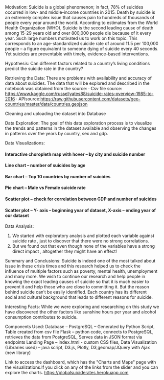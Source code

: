Motivation:
Suicide is a global phenomenon; in fact, 78% of suicides occurred in low- and middle-income countries in 2015.
Death by suicide is an extremely complex issue that causes pain to hundreds of thousands of people every year around the world.
According to estimates from the World Health Organization (WHO), Suicide is the second leading cause of death among 15-29 years old and over 800,000 people die because of it every year.
Such large numbers motivated us to work on this topic.
This corresponds to an age-standardized suicide rate of around 11.5 per 100,000 people – a figure equivalent to someone dying of suicide every 40 seconds. Yet suicides are preventable with timely, evidence-based interventions.

Hypothesis:
Can different factors related to a country’s living conditions predict the suicide rate in the country?

Retrieving the Data:
There are problems with availability and accuracy of data about suicides. The data that will be explored and described in the notebook was obtained from the source:
·       Csv file source: https://www.kaggle.com/russellyates88/suicide-rates-overview-1985-to-2016
·       APIsource:https://raw.githubusercontent.com/datasets/geo-countries/master/data/countries.geojson

Cleaning and uploading the dataset into Database

Data Exploration:
The goal of this data exploration process is to visualize the trends and patterns in the dataset available and observing the changes in patterns over the years by country, sex and gdp.

Data Visualizations:
#### Interactive choropleth map with hover – by city and suicide number
#### Line chart – number of suicides by age
#### Bar chart – Top 10 countries by number of suicides
#### Pie chart – Male vs Female suicide rate
#### Scatter plot – check for correlation between GDP and number of suicides
#### Scatter plot – Y- axis – beginning year of dataset, X-axis – ending year of our dataset

Data Analysis:
1)    We started with exploratory analysis and plotted each variable against suicide rate , just to discover that there were no strong correlations.
2)    But we found out that even though none of the variables have a strong direct impact , altogether they might have an effect!

Summary and Conclusions:
Suicide is indeed one of the most talked about issue in these crisis times and this research helped us to check the influence of multiple factors such as poverty, mental health, unemployment and many more. We wish to continue our research and help people in knowing the exact leading causes of suicide so that it is much easier to prevent it and help those who are close to committing it. But the reason behind suicide can’t be easily identified. Each country has its different social and cultural background that leads to different reasons for suicide.

Interesting Facts: 
While we were exploring and researching on this study we have discovered the other factors like sunshine hours per year and alcohol consumption contributes to suicide.

Components Used:
Database – PostgreSQL – Generated by Python Script, Table created from csv file
Flask – python code, connects to PostgreSQL, retrieves the data from PostgreSQL, Serves data in JSON format via endpoints
Landing Page – index.html - custom CSS files,
Data Visualization (Libraries used) – java script, D3.js, Plotly, D3,geomap/JQuery with Ajax (new library)

Link to access the dashboard, which has the "Charts and Maps" page with the visualizations.If you click on any of the links from the slider and you can explore the charts. 
https://globalsuiciderates.herokuapp.com